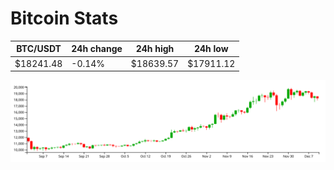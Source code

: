 # Bitcoin Stats

BTC/USDT|24h change|24h high|24h low|
|---|---|---|---|
|$18241.48|-0.14%|$18639.57|$17911.12|

<img src="./chart.svg">
